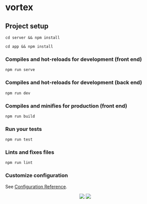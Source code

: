 # vortex

## Project setup
```
cd server && npm install

cd app && npm install
```

### Compiles and hot-reloads for development (front end)
```
npm run serve
```

### Compiles and hot-reloads for development (back end)
```
npm run dev
```

### Compiles and minifies for production (front end)
```
npm run build
```

### Run your tests
```
npm run test
```

### Lints and fixes files
```
npm run lint
```

### Customize configuration
See [Configuration Reference](https://cli.vuejs.org/config/).
<p align="center">
<img src="https://raw.githubusercontent.com/merwanedr/vortex/master/screenshots/logscreen.png">
<img src="https://raw.githubusercontent.com/merwanedr/vortex/master/screenshots/screen.png">
</p>